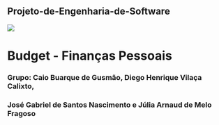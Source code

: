 ## Projeto-de-Engenharia-de-Software
![](https://user-images.githubusercontent.com/112400309/234378820-107fe86a-73f5-489f-ad25-aaedff99fe64.png)

# Budget - Finanças Pessoais

### Grupo: Caio Buarque de Gusmão, Diego Henrique Vilaça Calixto, 
### José Gabriel de Santos Nascimento e Júlia Arnaud de Melo Fragoso

